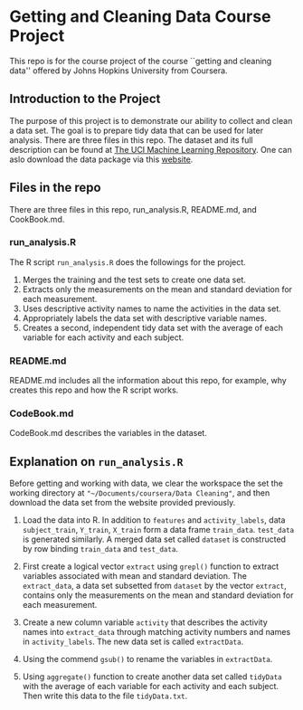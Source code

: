 Getting and Cleaning Data Course Project
========================================

This repo is for the course project of the course ``getting and cleaning data'' offered by Johns Hopkins University from Coursera.

## Introduction to the Project
The purpose of this project is to demonstrate our ability to collect and clean a data set. The goal is to prepare tidy data that can be used for later analysis. There are three files in this repo. The dataset and its full description can be found at [The UCI Machine Learning Repository](http://archive.ics.uci.edu/ml/datasets/Human+Activity+Recognition+Using+Smartphones). One can aslo download the data package via this [website](https://d396qusza40orc.cloudfront.net/getdata%2Fprojectfiles%2FUCI%20HAR%20Dataset.zip).  

## Files in the repo
There are three files in this repo, run_analysis.R, README.md, and CookBook.md.

### run_analysis.R
The R script ```run_analysis.R``` does the followings for the project.

1. Merges the training and the test sets to create one data set.
2. Extracts only the measurements on the mean and standard deviation for each measurement.
3. Uses descriptive activity names to name the activities in the data set.
4. Appropriately labels the data set with descriptive variable names. 
5. Creates a second, independent tidy data set with the average of each variable for each activity and each subject.

### README.md
README.md includes all the information about this repo, for example, why creates this repo and how the R script works.

### CodeBook.md
CodeBook.md describes the variables in the dataset.


## Explanation on ```run_analysis.R```
Before getting and working with data, we clear the workspace the set the working directory at ```"~/Documents/coursera/Data Cleaning"```, and then download the data set from the website provided previously.

 1. Load the data into R. In addition to ```features``` and ```activity_labels```, data ```subject_train```, ```Y_train```, ```X_train``` form a data frame ```train_data```.  ```test_data``` is generated similarly. A merged data set called ```dataset``` is constructed by row binding ```train_data``` and ```test_data```.
 
 2. First create a logical vector ```extract``` using ```grepl()``` function to extract variables associated with mean and standard deviation. The ```extract_data```, a data set subsetted from ```dataset``` by the vector ```extract```, contains only the measurements on the mean and standard deviation for each measurement.

 3. Create a new column variable ```activity``` that describes the activity names into ```extract_data``` through matching activity numbers and names in ```activity_labels```. The new data set is called ```extractData```.

 4. Using the commend ```gsub()``` to rename the variables in ```extractData```. 

 5. Using ```aggregate()``` function to create another data set called ```tidyData``` with the average of each variable for each activity and each subject. Then write this data to the file ```tidyData.txt```.
